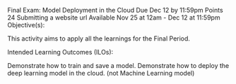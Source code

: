Final Exam: Model Deployment in the Cloud
Due Dec 12 by 11:59pm Points 24 Submitting a website url Available Nov 25 at 12am - Dec 12 at 11:59pm
Objective(s):

This activity aims to apply all the learnings for the Final Period. 

Intended Learning Outcomes (ILOs):

Demonstrate how to train and save a model.
Demonstrate how to deploy the deep learning model in the cloud. (not Machine Learning model) 
